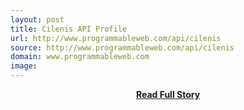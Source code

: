 ```yaml
---
layout: post
title: Cilenis API Profile
url: http://www.programmableweb.com/api/cilenis
source: http://www.programmableweb.com/api/cilenis
domain: www.programmableweb.com
image: 
---
```


<p></p>
<center><p><a href="http://www.programmableweb.com/api/cilenis" style='padding:25px; font-sze:18px; font-weight: bold;'>Read Full Story</a></p></center>
